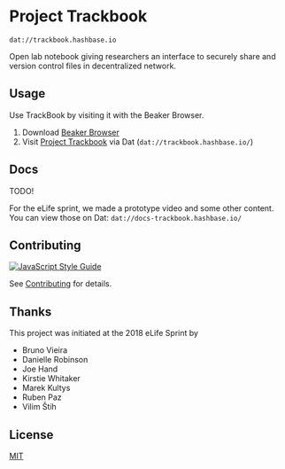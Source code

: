 # Project Trackbook

`dat://trackbook.hashbase.io`

Open lab notebook giving researchers an interface to securely share and version control files in decentralized network.

## Usage

Use TrackBook by visiting it with the Beaker Browser.

1. Download [Beaker Browser](https://beakerbrowser.com)
2. Visit [Project Trackbook](dat://trackbook.hashbase.io/) via Dat (`dat://trackbook.hashbase.io/`)

## Docs

TODO!

For the eLife sprint, we made a prototype video and some other content. You can view those on Dat: `dat://docs-trackbook.hashbase.io/`

## Contributing

[![JavaScript Style Guide](https://cdn.rawgit.com/standard/standard/master/badge.svg)](https://github.com/standard/standard)

See [Contributing](CONTRIBUTING) for details.

## Thanks

This project was initiated at the 2018 eLife Sprint by

* Bruno Vieira
* Danielle Robinson
* Joe Hand
* Kirstie Whitaker
* Marek Kultys
* Ruben Paz
* Vilim Štih

## License 

[MIT](LICENSE.md)
